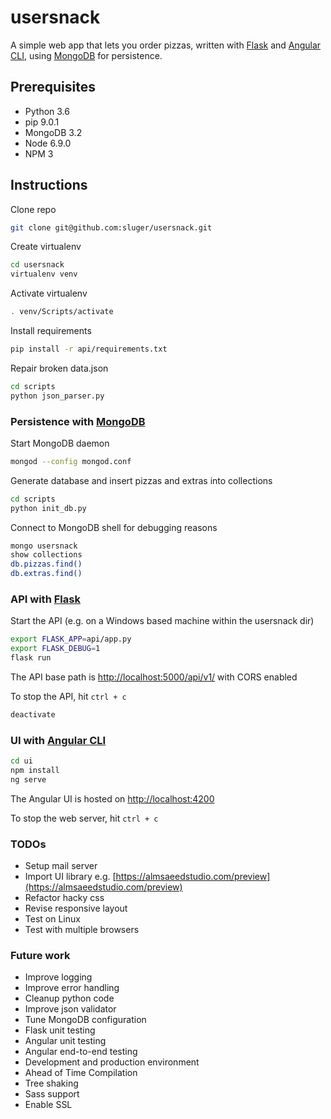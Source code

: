 # usersnack
A simple web app that lets you order pizzas, written with [Flask](http://flask.pocoo.org/) and [Angular CLI](https://github.com/angular/angular-cli), using [MongoDB](https://www.mongodb.com/) for persistence.
## Prerequisites
* Python 3.6
* pip 9.0.1
* MongoDB 3.2
* Node 6.9.0
* NPM 3

## Instructions

Clone repo
```bash
git clone git@github.com:sluger/usersnack.git
```

Create virtualenv
```bash
cd usersnack
virtualenv venv
```

Activate virtualenv
```bash
. venv/Scripts/activate
```

Install requirements
```bash
pip install -r api/requirements.txt
```

Repair broken data.json
```bash
cd scripts
python json_parser.py
```

### Persistence with [MongoDB](https://www.mongodb.com/)
Start MongoDB daemon
```bash
mongod --config mongod.conf
```

Generate database and insert pizzas and extras into collections
```bash
cd scripts
python init_db.py
```

Connect to MongoDB shell for debugging reasons
```bash
mongo usersnack
show collections
db.pizzas.find()
db.extras.find()
```

### API with [Flask](http://flask.pocoo.org/)
Start the API (e.g. on a Windows based machine within the usersnack dir)
```bash
export FLASK_APP=api/app.py
export FLASK_DEBUG=1
flask run
```

The API base path is [http://localhost:5000/api/v1/](http://localhost:5000/api/v1/) with CORS enabled

To stop the API, hit `ctrl + c`
```bash
deactivate
```

### UI with [Angular CLI](https://github.com/angular/angular-cli)
```bash
cd ui
npm install
ng serve
```

The Angular UI is hosted on [http://localhost:4200](http://localhost:4200)

To stop the web server, hit `ctrl + c`

### TODOs
* Setup mail server
* Import UI library e.g. [https://almsaeedstudio.com/preview](https://almsaeedstudio.com/preview)
* Refactor hacky css
* Revise responsive layout
* Test on Linux
* Test with multiple browsers

### Future work
* Improve logging
* Improve error handling
* Cleanup python code
* Improve json validator
* Tune MongoDB configuration
* Flask unit testing
* Angular unit testing
* Angular end-to-end testing
* Development and production environment
* Ahead of Time Compilation
* Tree shaking
* Sass support
* Enable SSL
